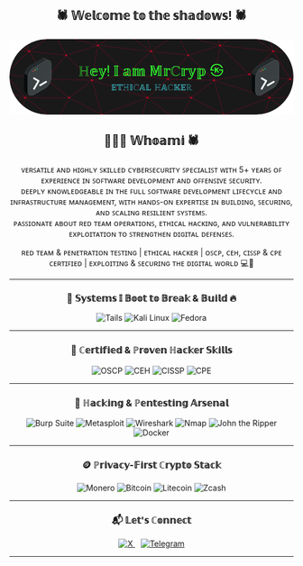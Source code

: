 ## <p align="center"> 🕷️ 𝕎𝕖𝕝𝕔𝕠𝕞𝕖 𝕥𝕠 𝕥𝕙𝕖 𝕤𝕙𝕒𝕕𝕠𝕨𝕤! 🕷️
 
![Header](github-header-image.png)
 
## <p align="center"> 🧑🏻‍💻 𝕎𝕙𝕠𝕒𝕞𝕚 🕷️

<p align="center">
  ᴠᴇʀꜱᴀᴛɪʟᴇ ᴀɴᴅ ʜɪɢʜʟʏ ꜱᴋɪʟʟᴇᴅ ᴄʏʙᴇʀꜱᴇᴄᴜʀɪᴛʏ ꜱᴘᴇᴄɪᴀʟɪꜱᴛ ᴡɪᴛʜ 5+ ʏᴇᴀʀꜱ ᴏꜰ ᴇxᴘᴇʀɪᴇɴᴄᴇ ɪɴ ꜱᴏꜰᴛᴡᴀʀᴇ ᴅᴇᴠᴇʟᴏᴘᴍᴇɴᴛ ᴀɴᴅ ᴏꜰꜰᴇɴꜱɪᴠᴇ ꜱᴇᴄᴜʀɪᴛʏ.<br>
  ᴅᴇᴇᴘʟʏ ᴋɴᴏᴡʟᴇᴅɢᴇᴀʙʟᴇ ɪɴ ᴛʜᴇ ꜰᴜʟʟ ꜱᴏꜰᴛᴡᴀʀᴇ ᴅᴇᴠᴇʟᴏᴘᴍᴇɴᴛ ʟɪꜰᴇᴄʏᴄʟᴇ ᴀɴᴅ ɪɴꜰʀᴀꜱᴛʀᴜᴄᴛᴜʀᴇ ᴍᴀɴᴀɢᴇᴍᴇɴᴛ, ᴡɪᴛʜ ʜᴀɴᴅꜱ-ᴏɴ ᴇxᴘᴇʀᴛɪꜱᴇ ɪɴ ʙᴜɪʟᴅɪɴɢ, ꜱᴇᴄᴜʀɪɴɢ, ᴀɴᴅ ꜱᴄᴀʟɪɴɢ ʀᴇꜱɪʟɪᴇɴᴛ ꜱʏꜱᴛᴇᴍꜱ.<br>
  ᴘᴀꜱꜱɪᴏɴᴀᴛᴇ ᴀʙᴏᴜᴛ ʀᴇᴅ ᴛᴇᴀᴍ ᴏᴘᴇʀᴀᴛɪᴏɴꜱ, ᴇᴛʜɪᴄᴀʟ ʜᴀᴄᴋɪɴɢ, ᴀɴᴅ ᴠᴜʟɴᴇʀᴀʙɪʟɪᴛʏ ᴇxᴘʟᴏɪᴛᴀᴛɪᴏɴ ᴛᴏ ꜱᴛʀᴇɴɢᴛʜᴇɴ ᴅɪɢɪᴛᴀʟ ᴅᴇꜰᴇɴꜱᴇꜱ.<br>
</p>

<p align="center">
  ʀᴇᴅ ᴛᴇᴀᴍ & ᴘᴇɴᴇᴛʀᴀᴛɪᴏɴ ᴛᴇꜱᴛɪɴɢ | ᴇᴛʜɪᴄᴀʟ ʜᴀᴄᴋᴇʀ | ᴏꜱᴄᴘ, ᴄᴇʜ, ᴄɪꜱꜱᴘ & ᴄᴘᴇ ᴄᴇʀᴛɪꜰɪᴇᴅ | ᴇxᴘʟᴏɪᴛɪɴɢ & ꜱᴇᴄᴜʀɪɴɢ ᴛʜᴇ ᴅɪɢɪᴛᴀʟ ᴡᴏʀʟᴅ 💻🔐
</p>

---

### <p align="center"> 🧨 𝕊𝕪𝕤𝕥𝕖𝕞𝕤 𝕀 𝔹𝕠𝕠𝕥 𝕥𝕠 𝔹𝕣𝕖𝕒𝕜 & 𝔹𝕦𝕚𝕝𝕕 🔥

<div align="center">

  ![Tails](https://img.shields.io/badge/Tails-56347C?style=for-the-badge&logo=tails&logoColor=white)
  ![Kali Linux](https://img.shields.io/badge/Kali_Linux-557C94?style=for-the-badge&logo=kalilinux&logoColor=white)
  ![Fedora](https://img.shields.io/badge/Fedora-294172?style=for-the-badge&logo=fedora&logoColor=white)
</div>

---

### <p align="center"> 🔐 ℂ𝕖𝕣𝕥𝕚𝕗𝕚𝕖𝕕 & ℙ𝕣𝕠𝕧𝕖𝕟 ℍ𝕒𝕔𝕜𝕖𝕣 𝕊𝕜𝕚𝕝𝕝𝕤

<div align="center">
  <img src="https://img.shields.io/badge/OSCP-Black?style=for-the-badge&logo=offensive-security&logoColor=white" alt="OSCP" />
  <img src="https://img.shields.io/badge/CEH-0078D7?style=for-the-badge&logo=ec-council&logoColor=white" alt="CEH" />
  <img src="https://img.shields.io/badge/CISSP-2E7D32?style=for-the-badge&logo=isc2&logoColor=white" alt="CISSP" />
  <img src="https://img.shields.io/badge/CPE-FF6F00?style=for-the-badge&logo=certificate&logoColor=white" alt="CPE" />
</div>

---

### <p align="center"> 🔧 ℍ𝕒𝕔𝕜𝕚𝕟𝕘 & ℙ𝕖𝕟𝕥𝕖𝕤𝕥𝕚𝕟𝕘 𝔸𝕣𝕤𝕖𝕟𝕒𝕝

<div align="center">
  <img src="https://img.shields.io/badge/Burp_Suite-FF5722?style=for-the-badge&logo=burpsuite&logoColor=white" alt="Burp Suite" />
  <img src="https://img.shields.io/badge/Metasploit-6f2c91?style=for-the-badge&logo=metasploit&logoColor=white" alt="Metasploit" />
  <img src="https://img.shields.io/badge/Wireshark-00547e?style=for-the-badge&logo=wireshark&logoColor=white" alt="Wireshark" />
  <img src="https://img.shields.io/badge/Nmap-00CED1?style=for-the-badge&logo=nmap&logoColor=white" alt="Nmap" />
  <img src="https://img.shields.io/badge/John_the_Ripper-3a3a3a?style=for-the-badge&logo=john-the-ripper&logoColor=white" alt="John the Ripper" />
  <img src="https://img.shields.io/badge/Docker-2496ed?style=for-the-badge&logo=docker&logoColor=white" alt="Docker" />
</div>

---

### <p align="center"> 🪙 ℙ𝕣𝕚𝕧𝕒𝕔𝕪-𝔽𝕚𝕣𝕤𝕥 ℂ𝕣𝕪𝕡𝕥𝕠 𝕊𝕥𝕒𝕔𝕜

<div align="center">

  ![Monero](https://img.shields.io/badge/Monero-FF6600?style=for-the-badge&logo=monero&logoColor=white)
  ![Bitcoin](https://img.shields.io/badge/Bitcoin-000000?style=for-the-badge&logo=bitcoin&logoColor=white)
  ![Litecoin](https://img.shields.io/badge/Litecoin-A6A9AA?style=for-the-badge&logo=litecoin&logoColor=white)
  ![Zcash](https://img.shields.io/badge/Zcash-F4B728?style=for-the-badge&logo=zcash&logoColor=white)

</div>

---

### <p align="center"> 📬 𝕃𝕖𝕥'𝕤 ℂ𝕠𝕟𝕟𝕖𝕔𝕥

<div align="center">
<a href="https://x.com/L0rd_t0ken" target="_blank" rel="noopener noreferrer">
  <img src="https://img.shields.io/badge/X-000000?style=for-the-badge&logo=x&logoColor=white" alt="X" />
</a>
  <a href="https://t.me/yourusername" target="_blank" rel="noopener noreferrer" style="margin-left:10px;">
    <img src="https://img.shields.io/badge/Telegram-0088CC?style=for-the-badge&logo=telegram&logoColor=white" alt="Telegram" />
  </a>
</div>  

--- 
